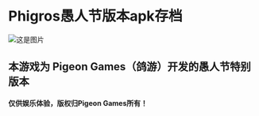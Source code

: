 # Phigros愚人节版本apk存档
![这是图片](https://img.waptw.com/twfile/2024/10/14110308jgwn.png)
## 本游戏为 Pigeon Games（鸽游）开发的愚人节特别版本 
#### 仅供娱乐体验，版权归Pigeon Games所有！
